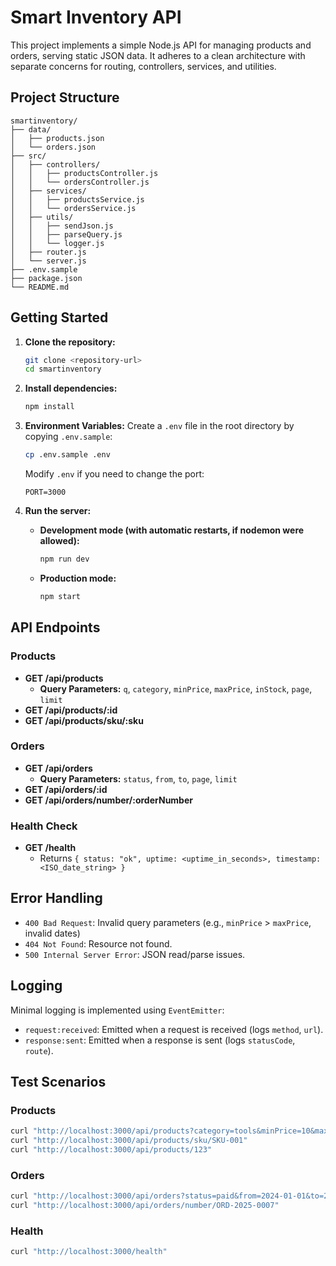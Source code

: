 # Smart Inventory API

This project implements a simple Node.js API for managing products and orders, serving static JSON data. It adheres to a clean architecture with separate concerns for routing, controllers, services, and utilities.

## Project Structure

```
smartinventory/
├── data/
│   ├── products.json
│   └── orders.json
├── src/
│   ├── controllers/
│   │   ├── productsController.js
│   │   └── ordersController.js
│   ├── services/
│   │   ├── productsService.js
│   │   └── ordersService.js
│   ├── utils/
│   │   ├── sendJson.js
│   │   ├── parseQuery.js
│   │   └── logger.js
│   ├── router.js
│   └── server.js
├── .env.sample
├── package.json
└── README.md
```

## Getting Started

1.  **Clone the repository:**
    ```bash
    git clone <repository-url>
    cd smartinventory
    ```

2.  **Install dependencies:**
    ```bash
    npm install
    ```

3.  **Environment Variables:**
    Create a `.env` file in the root directory by copying `.env.sample`:
    ```bash
    cp .env.sample .env
    ```
    Modify `.env` if you need to change the port:
    ```
    PORT=3000
    ```

4.  **Run the server:**
    *   **Development mode (with automatic restarts, if nodemon were allowed):**
        ```bash
        npm run dev
        ```
    *   **Production mode:**
        ```bash
        npm start
        ```

## API Endpoints

### Products

*   **GET /api/products**
    *   **Query Parameters:** `q`, `category`, `minPrice`, `maxPrice`, `inStock`, `page`, `limit`
*   **GET /api/products/:id**
*   **GET /api/products/sku/:sku**

### Orders

*   **GET /api/orders**
    *   **Query Parameters:** `status`, `from`, `to`, `page`, `limit`
*   **GET /api/orders/:id**
*   **GET /api/orders/number/:orderNumber**

### Health Check

*   **GET /health**
    *   Returns `{ status: "ok", uptime: <uptime_in_seconds>, timestamp: <ISO_date_string> }`

## Error Handling

*   `400 Bad Request`: Invalid query parameters (e.g., `minPrice` > `maxPrice`, invalid dates)
*   `404 Not Found`: Resource not found.
*   `500 Internal Server Error`: JSON read/parse issues.

## Logging

Minimal logging is implemented using `EventEmitter`:
*   `request:received`: Emitted when a request is received (logs `method`, `url`).
*   `response:sent`: Emitted when a response is sent (logs `statusCode`, `route`).

## Test Scenarios

### Products

```bash
curl "http://localhost:3000/api/products?category=tools&minPrice=10&maxPrice=100&page=2&limit=5"
curl "http://localhost:3000/api/products/sku/SKU-001"
curl "http://localhost:3000/api/products/123"
```

### Orders

```bash
curl "http://localhost:3000/api/orders?status=paid&from=2024-01-01&to=2024-12-31&limit=20"
curl "http://localhost:3000/api/orders/number/ORD-2025-0007"
```

### Health

```bash
curl "http://localhost:3000/health"
```
